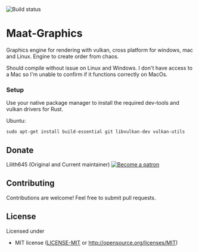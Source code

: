 ![Build status](https://travis-ci.com/lilith645/Maat-Graphics.svg?branch=master)

# Maat-Graphics
Graphics engine for rendering with vulkan, cross platform for windows, mac and Linux.
Engine to create order from chaos.

Should compile without issue on Linux and Windows.
I don't have access to a Mac so I'm unable to confirm if it functions correctly on MacOs.

### Setup

Use your native package manager to install the required dev-tools and vulkan drivers for Rust.

Ubuntu:
```
sudo apt-get install build-essential git libvulkan-dev vulkan-utils
```

## Donate

Lilith645 (Original and Current maintainer) 
[![Become a patron](https://c5.patreon.com/external/logo/become_a_patron_button.png)](https://www.patreon.com/AoAkuma)

## Contributing

Contributions are welcome! Feel free to submit pull requests.

## License

Licensed under
 * MIT license ([LICENSE-MIT](LICENSE) or http://opensource.org/licenses/MIT)
